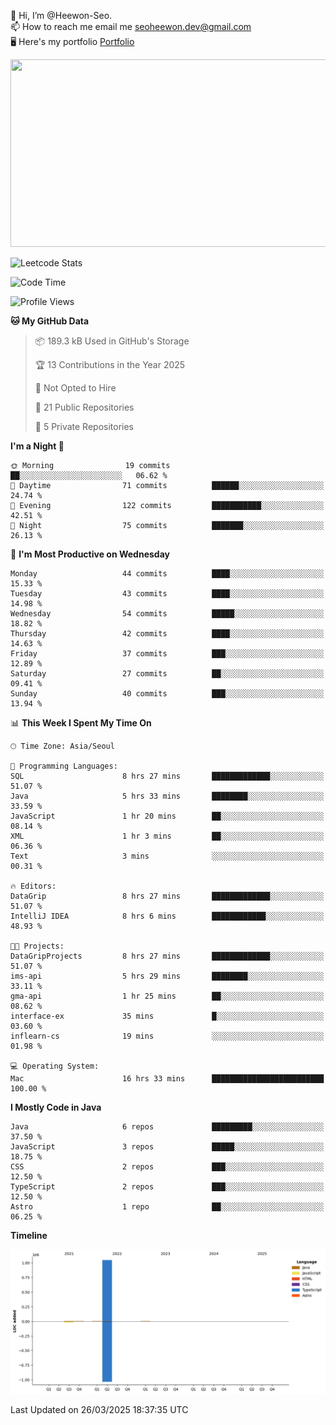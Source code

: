 👋 Hi, I’m @Heewon-Seo.  
📫 How to reach me email me seoheewon.dev@gmail.com   
🖥 Here's my portfolio [Portfolio](https://haileynotes.notion.site/HEEWON-SEO-f98fe97412ee4a6a94fd24fe6832f84c)

<a href="https://github.com/devxb/gitanimals">
<img
  src="https://render.gitanimals.org/farms/Heewon-Seo"
  width="600"
  height="300"
/>
</a>

![Leetcode Stats](https://leetcode.card.workers.dev/?username=Heewon-Seo)

 <!--START_SECTION:waka-->
![Code Time](http://img.shields.io/badge/Code%20Time-1%2C975%20hrs%2039%20mins-blue)

![Profile Views](http://img.shields.io/badge/Profile%20Views-0-blue)

**🐱 My GitHub Data** 

> 📦 189.3 kB Used in GitHub's Storage 
 > 
> 🏆 13 Contributions in the Year 2025
 > 
> 🚫 Not Opted to Hire
 > 
> 📜 21 Public Repositories 
 > 
> 🔑 5 Private Repositories 
 > 
**I'm a Night 🦉** 

```text
🌞 Morning                19 commits          ██░░░░░░░░░░░░░░░░░░░░░░░   06.62 % 
🌆 Daytime                71 commits          ██████░░░░░░░░░░░░░░░░░░░   24.74 % 
🌃 Evening                122 commits         ███████████░░░░░░░░░░░░░░   42.51 % 
🌙 Night                  75 commits          ███████░░░░░░░░░░░░░░░░░░   26.13 % 
```
📅 **I'm Most Productive on Wednesday** 

```text
Monday                   44 commits          ████░░░░░░░░░░░░░░░░░░░░░   15.33 % 
Tuesday                  43 commits          ████░░░░░░░░░░░░░░░░░░░░░   14.98 % 
Wednesday                54 commits          █████░░░░░░░░░░░░░░░░░░░░   18.82 % 
Thursday                 42 commits          ████░░░░░░░░░░░░░░░░░░░░░   14.63 % 
Friday                   37 commits          ███░░░░░░░░░░░░░░░░░░░░░░   12.89 % 
Saturday                 27 commits          ██░░░░░░░░░░░░░░░░░░░░░░░   09.41 % 
Sunday                   40 commits          ███░░░░░░░░░░░░░░░░░░░░░░   13.94 % 
```


📊 **This Week I Spent My Time On** 

```text
🕑︎ Time Zone: Asia/Seoul

💬 Programming Languages: 
SQL                      8 hrs 27 mins       █████████████░░░░░░░░░░░░   51.07 % 
Java                     5 hrs 33 mins       ████████░░░░░░░░░░░░░░░░░   33.59 % 
JavaScript               1 hr 20 mins        ██░░░░░░░░░░░░░░░░░░░░░░░   08.14 % 
XML                      1 hr 3 mins         ██░░░░░░░░░░░░░░░░░░░░░░░   06.36 % 
Text                     3 mins              ░░░░░░░░░░░░░░░░░░░░░░░░░   00.31 % 

🔥 Editors: 
DataGrip                 8 hrs 27 mins       █████████████░░░░░░░░░░░░   51.07 % 
IntelliJ IDEA            8 hrs 6 mins        ████████████░░░░░░░░░░░░░   48.93 % 

🐱‍💻 Projects: 
DataGripProjects         8 hrs 27 mins       █████████████░░░░░░░░░░░░   51.07 % 
ims-api                  5 hrs 29 mins       ████████░░░░░░░░░░░░░░░░░   33.11 % 
gma-api                  1 hr 25 mins        ██░░░░░░░░░░░░░░░░░░░░░░░   08.62 % 
interface-ex             35 mins             █░░░░░░░░░░░░░░░░░░░░░░░░   03.60 % 
inflearn-cs              19 mins             ░░░░░░░░░░░░░░░░░░░░░░░░░   01.98 % 

💻 Operating System: 
Mac                      16 hrs 33 mins      █████████████████████████   100.00 % 
```

**I Mostly Code in Java** 

```text
Java                     6 repos             █████████░░░░░░░░░░░░░░░░   37.50 % 
JavaScript               3 repos             █████░░░░░░░░░░░░░░░░░░░░   18.75 % 
CSS                      2 repos             ███░░░░░░░░░░░░░░░░░░░░░░   12.50 % 
TypeScript               2 repos             ███░░░░░░░░░░░░░░░░░░░░░░   12.50 % 
Astro                    1 repo              ██░░░░░░░░░░░░░░░░░░░░░░░   06.25 % 
```



**Timeline**

![Lines of Code chart](https://raw.githubusercontent.com/Heewon-Seo/Heewon-Seo/main/assets/bar_graph.png)


 Last Updated on 26/03/2025 18:37:35 UTC
<!--END_SECTION:waka-->

